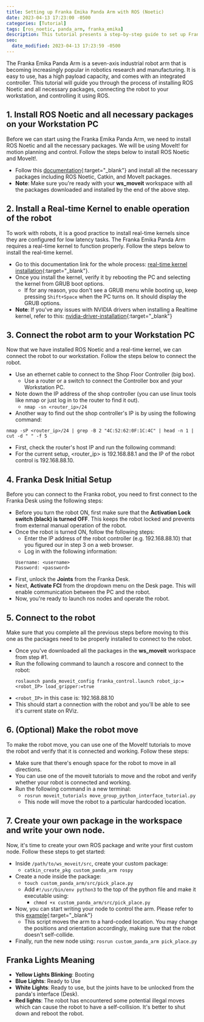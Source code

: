 ```yaml
---
title: Setting up Franka Emika Panda Arm with ROS (Noetic)
date: 2023-04-13 17:23:00 -0500
categories: [Tutorial]
tags: [ros_noetic, panda_arm, franka_emika]
description: This tutorial presents a step-by-step guide to set up Franka Emika Panda Arm with ROS Noetic and create ROS packages to operate it for pick and place tasks.
seo:
  date_modified: 2023-04-13 17:23:59 -0500
---
```


The Franka Emika Panda Arm is a seven-axis industrial robot arm that is becoming increasingly popular in robotics research and manufacturing. It is easy to use, has a high payload capacity, and comes with an integrated controller. This tutorial will guide you through the process of installing ROS Noetic and all necessary packages, connecting the robot to your workstation, and controlling it using ROS.

## 1. Install ROS Noetic and all necessary packages on your Workstation PC
Before we can start using the Franka Emika Panda Arm, we need to install ROS Noetic and all the necessary packages. We will be using MoveIt! for motion planning and control. Follow the steps below to install ROS Noetic and MoveIt!.

- Follow this [documentation](https://ros-planning.github.io/moveit_tutorials/doc/getting_started/getting_started.html){:target="_blank"} and install all the necessary packages including ROS Noetic, Catkin, and MoveIt packages.
- **Note**: Make sure you're ready with your **ws_moveit** workspace with all the packages downloaded and installed by the end of the above step.


## 2. Install a Real-time Kernel to enable operation of the robot
To work with robots, it is a good practice to install real-time kernels since they are configured for low latency tasks. The Franka Emika Panda Arm requires a real-time kernel to function properly. Follow the steps below to install the real-time kernel.

- Go to this documentation link for the whole process: [real-time kernel installation](https://frankaemika.github.io/docs/installation_linux.html#setting-up-the-real-time-kernel){:target="_blank"}.
- Once you install the kernel, verify it by rebooting the PC and selecting the kernel from GRUB boot options.
  - If for any reason, you don't see a GRUB menu while booting up, keep pressing `Shift+Space` when the PC turns on. It should display the GRUB options.
- **Note**: If you've any issues with NVIDIA drivers when installing a Realtime kernel, refer to this: [nvidia-driver-installation](https://gist.github.com/pantor/9786c41c03a97bca7a52aa0a72fa9387){:target="_blank"}


## 3. Connect the robot arm to your Workstation PC
Now that we have installed ROS Noetic and a real-time kernel, we can connect the robot to our workstation. Follow the steps below to connect the robot.

- Use an ethernet cable to connect to the Shop Floor Controller (big box).
  - Use a router or a switch to connect the Controller box and your Workstation PC.
- Note down the IP address of the shop controller (you can use linux tools like nmap or just log in to the router to find it out).
  - `nmap -sn <router_ip>/24`
- Another way to find out the shop controller's IP is by using the following command:
```
nmap -sP <router_ip>/24 | grep -B 2 "4C:52:62:0F:1C:4C" | head -n 1 | cut -d " " -f 5
```
  - First, check the router's host IP and run the following command:
  - For the current setup, <router_ip> is 192.168.88.1 and the IP of the robot control is 192.168.88.10.


## 4. Franka Desk Initial Setup
Before you can connect to the Franka robot, you need to first connect to the Franka Desk using the following steps:

- Before you turn the robot ON, first make sure that the **Activation Lock switch (black) is turned OFF**. This keeps the robot locked and prevents from external manual operation of the robot.
- Once the robot is turned ON, follow the following steps:
  - Enter the IP address of the robot controller (e.g. 192.168.88.10) that you figured our in step 3 on a web browser.
  - Log in with the following information:
  ```
  Username: <username>
  Password: <password>
  ```
- First, unlock the **Joints** from the Franka Desk.
- Next, **Activate FCI** from the dropdown menu on the Desk page. This will enable communication between the PC and the robot.
- Now, you're ready to launch ros nodes and operate the robot.


## 5. Connect to the robot
Make sure that you complete all the previous steps before moving to this one as the packages need to be properly installed to connect to the robot.


- Once you've downloaded all the packages in the **ws_moveit** workspace from step #1.
- Run the following command to launch a roscore and connect to the robot:
  ```
  roslaunch panda_moveit_config franka_control.launch robot_ip:=<robot_IP> load_gripper:=true
  ```
- `<robot_IP>` in this case is: 192.168.88.10
- This should start a connection with the robot and you'll be able to see it's current state on RViz.

## 6. (Optional) Make the robot move
To make the robot move, you can use one of the MoveIt! tutorials to move the robot and verify that it is connected and working. Follow these steps:

- Make sure that there's enough space for the robot to move in all directions.
- You can use one of the moveit tutorials to move and the robot and verify whether your robot is connected and working.
- Run the following command in a new terminal:
  - `rosrun moveit_tutorials move_group_python_interface_tutorial.py`
  - This node will move the robot to a particular hardcoded location.

## 7. Create your own package in the workspace and write your own node.
Now, it's time to create your own ROS package and write your first custom node. Follow these steps to get started:


- Inside `/path/to/ws_moveit/src`, create your custom package:
  - `catkin_create_pkg custom_panda_arm rospy`
- Create a node inside the package:
  - `touch custom_panda_arm/src/pick_place.py`
  - Add `#!/usr/bin/env python3` to the top of the python file and make it executable using:
    - `chmod +x custom_panda_arm/src/pick_place.py`
- Now, you can start writing your node to control the arm. Please refer to this [example](https://gist.github.com/asheeshcric/6e40e98780919876cac2d7657e1977c6){:target="_blank"}
  - This script moves the arm to a hard-coded location. You may change the positions and orientation accordingly, making sure that the robot doesn't self-collide.
- Finally, run the new node using: `rosrun custom_panda_arm pick_place.py`


## Franka Lights Meaning

- **Yellow Lights Blinking**: Booting
- **Blue Lights**: Ready to Use
- **White Lights**: Ready to use, but the joints have to be unlocked from the panda's interface (Desk).
- **Red lights**: The robot has encountered some potential illegal moves which can cause the robot to have a self-collision. It's better to shut down and reboot the robot.